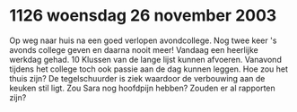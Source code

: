 # 1126 woensdag 26 november 2003
Op weg naar huis na een goed verlopen avondcollege. Nog twee keer 's avonds college geven en daarna nooit meer! Vandaag een heerlijke werkdag gehad. 10 Klussen van de lange lijst kunnen afvoeren. Vanavond tijdens het college toch ook passie aan de dag kunnen leggen. Hoe zou het thuis zijn? De tegelschuurder is ziek waardoor de verbouwing aan de keuken stil ligt. Zou Sara nog hoofdpijn hebben? Zouden er al rapporten zijn?